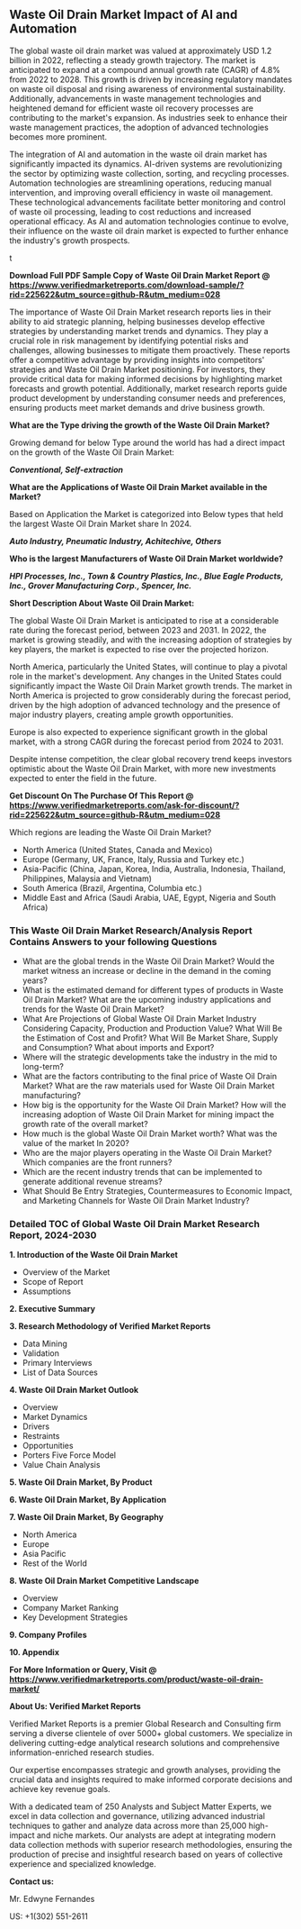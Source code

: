<h2>Waste Oil Drain Market Impact of AI and Automation</h2><p>The global waste oil drain market was valued at approximately USD 1.2 billion in 2022, reflecting a steady growth trajectory. The market is anticipated to expand at a compound annual growth rate (CAGR) of 4.8% from 2022 to 2028. This growth is driven by increasing regulatory mandates on waste oil disposal and rising awareness of environmental sustainability. Additionally, advancements in waste management technologies and heightened demand for efficient waste oil recovery processes are contributing to the market's expansion. As industries seek to enhance their waste management practices, the adoption of advanced technologies becomes more prominent.</p><p>The integration of AI and automation in the waste oil drain market has significantly impacted its dynamics. AI-driven systems are revolutionizing the sector by optimizing waste collection, sorting, and recycling processes. Automation technologies are streamlining operations, reducing manual intervention, and improving overall efficiency in waste oil management. These technological advancements facilitate better monitoring and control of waste oil processing, leading to cost reductions and increased operational efficacy. As AI and automation technologies continue to evolve, their influence on the waste oil drain market is expected to further enhance the industry's growth prospects.</p>t</p><p id="" class=""><strong>Download Full PDF Sample Copy of Waste Oil Drain Market Report @ <a href="https://www.verifiedmarketreports.com/download-sample/?rid=225622&utm_source=github-R&utm_medium=028" target="_blank">https://www.verifiedmarketreports.com/download-sample/?rid=225622&utm_source=github-R&utm_medium=028</a></strong></p><p>The importance of&nbsp;Waste Oil Drain Market research reports lies in their ability to aid strategic planning, helping businesses develop effective strategies by understanding market trends and dynamics. They play a crucial role in risk management by identifying potential risks and challenges, allowing businesses to mitigate them proactively. These reports offer a competitive advantage by providing insights into competitors' strategies and Waste Oil Drain Market positioning. For investors, they provide critical data for making informed decisions by highlighting market forecasts and growth potential. Additionally, market research reports guide product development by understanding consumer needs and preferences, ensuring products meet market demands and drive business growth.</p><p><strong>What are the&nbsp;Type driving the growth of the Waste Oil Drain Market?</strong></p><p id="" class="">Growing demand for below Type around the world has had a direct impact on the growth of the Waste Oil Drain Market:</p><em><strong>Conventional, Self-extraction</strong></em></p><strong>What are the&nbsp;Applications&nbsp;of Waste Oil Drain Market available in the Market?</strong></p><p id="" class="">Based on Application the Market is categorized into Below types that held the largest Waste Oil Drain Market share In 2024.</p><em><strong>Auto Industry, Pneumatic Industry, Achitechive, Others</strong></em></p><strong>Who is the largest Manufacturers of Waste Oil Drain Market worldwide?</strong></p><p><em><strong>HPI Processes, Inc., Town & Country Plastics, Inc., Blue Eagle Products, Inc., Grover Manufacturing Corp., Spencer, Inc.</strong></em></p><p id="" class=""><strong>Short Description About Waste Oil Drain Market:</strong></p><p>The global Waste Oil Drain Market is anticipated to rise at a considerable rate during the forecast period, between 2023 and 2031. In 2022, the market is growing steadily, and with the increasing adoption of strategies by key players, the market is expected to rise over the projected horizon.</p><p>North America, particularly the United States, will continue to play a pivotal role in the market's development. Any changes in the United States could significantly impact the Waste Oil Drain Market growth trends. The market in North America is projected to grow considerably during the forecast period, driven by the high adoption of advanced technology and the presence of major industry players, creating ample growth opportunities.</p><p>Europe is also expected to experience significant growth in the global market, with a strong CAGR during the forecast period from 2024 to 2031.</p><p>Despite intense competition, the clear global recovery trend keeps investors optimistic about the Waste Oil Drain Market, with more new investments expected to enter the field in the future.</p><p id="" class=""><strong>Get Discount On The Purchase Of This Report @ <a href="https://www.verifiedmarketreports.com/ask-for-discount/?rid=225622&utm_source=github-R&utm_medium=028" target="_blank">https://www.verifiedmarketreports.com/ask-for-discount/?rid=225622&utm_source=github-R&utm_medium=028</a></strong></p>Which regions are leading the Waste Oil Drain Market?</p><ul><li>North America (United States, Canada and Mexico)</li><li>Europe (Germany, UK, France, Italy, Russia and Turkey etc.)</li><li>Asia-Pacific (China, Japan, Korea, India, Australia, Indonesia, Thailand, Philippines, Malaysia and Vietnam)</li><li>South America (Brazil, Argentina, Columbia etc.)</li><li>Middle East and Africa (Saudi Arabia, UAE, Egypt, Nigeria and South Africa)</li></ul><h3 id="" class="">This Waste Oil Drain Market Research/Analysis Report Contains Answers to your following Questions</h3><ul><li>What are the global trends in the Waste Oil Drain Market? Would the market witness an increase or decline in the demand in the coming years?</li><li>What is the estimated demand for different types of products in Waste Oil Drain Market? What are the upcoming industry applications and trends for the Waste Oil Drain Market?</li><li>What Are Projections of Global Waste Oil Drain Market Industry Considering Capacity, Production and Production Value? What Will Be the Estimation of Cost and Profit? What Will Be Market Share, Supply and Consumption? What about imports and Export?</li><li>Where will the strategic developments take the industry in the mid to long-term?</li><li>What are the factors contributing to the final price of Waste Oil Drain Market? What are the raw materials used for Waste Oil Drain Market manufacturing?</li><li>How big is the opportunity for the Waste Oil Drain Market? How will the increasing adoption of Waste Oil Drain Market for mining impact the growth rate of the overall market?</li><li>How much is the global Waste Oil Drain Market worth? What was the value of the market In 2020?</li><li>Who are the major players operating in the Waste Oil Drain Market? Which companies are the front runners?</li><li>Which are the recent industry trends that can be implemented to generate additional revenue streams?</li><li>What Should Be Entry Strategies, Countermeasures to Economic Impact, and Marketing Channels for Waste Oil Drain Market Industry?</li></ul><h3 id="" class="">Detailed TOC of Global Waste Oil Drain Market Research Report, 2024-2030</h3><p id="" class=""><strong>1. Introduction of the Waste Oil Drain Market</strong></p><ul><li>Overview of the Market</li><li>Scope of Report</li><li>Assumptions</li></ul><p id="" class=""><strong>2. Executive Summary</strong></p><p id="" class=""><strong>3. Research Methodology of Verified Market Reports</strong></p><ul><li>Data Mining</li><li>Validation</li><li>Primary Interviews</li><li>List of Data Sources</li></ul><p id="" class=""><strong>4. Waste Oil Drain Market Outlook</strong></p><ul><li>Overview</li><li>Market Dynamics</li><li>Drivers</li><li>Restraints</li><li>Opportunities</li><li>Porters Five Force Model</li><li>Value Chain Analysis</li></ul><p id="" class=""><strong>5. Waste Oil Drain Market, By Product</strong></p><p id="" class=""><strong>6. Waste Oil Drain Market, By Application</strong></p><p id="" class=""><strong>7. Waste Oil Drain Market, By Geography</strong></p><ul><li>North America</li><li>Europe</li><li>Asia Pacific</li><li>Rest of the World</li></ul><p id="" class=""><strong>8. Waste Oil Drain Market Competitive Landscape</strong></p><ul><li>Overview</li><li>Company Market Ranking</li><li>Key Development Strategies</li></ul><p id="" class=""><strong>9. Company Profiles</strong></p><p id="" class=""><strong>10. Appendix</strong></p><p id="" class=""><strong>For More Information or Query, Visit @ <a href="https://www.verifiedmarketreports.com/product/waste-oil-drain-market/" target="_blank">https://www.verifiedmarketreports.com/product/waste-oil-drain-market/</a></strong></p><p id="" class=""><strong>About Us: Verified Market Reports</strong></p><p id="" class="">Verified Market Reports is a premier Global Research and Consulting firm serving a diverse clientele of over 5000+ global customers. We specialize in delivering cutting-edge analytical research solutions and comprehensive information-enriched research studies.</p><p id="" class="">Our expertise encompasses strategic and growth analyses, providing the crucial data and insights required to make informed corporate decisions and achieve key revenue goals.</p><p id="" class="">With a dedicated team of 250 Analysts and Subject Matter Experts, we excel in data collection and governance, utilizing advanced industrial techniques to gather and analyze data across more than 25,000 high-impact and niche markets. Our analysts are adept at integrating modern data collection methods with superior research methodologies, ensuring the production of precise and insightful research based on years of collective experience and specialized knowledge.</p><p id="" class=""><strong>Contact us:</strong></p><p id="" class="">Mr. Edwyne Fernandes</p><p id="" class="">US: +1(302) 551-2611</p>